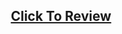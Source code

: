 <h2 align="center"><a href="https://atifsimsek.github.io/javascript-30-days-30-project/04-Array%20Cardio%20Practice/index.html">Click To Review</a> </h2>
